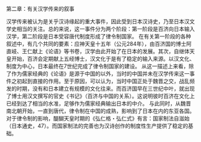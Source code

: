 第二章：有关汉学传来的叙事

汉学传来被认为是关乎汉诗缘起的重大事件，因此受到日本汉诗史，乃至日本汉文学史相当的关注。总的来说，这一事件分为两个阶段：第一阶段是百济向日本输入汉学，第二阶段是日本受容唐代制度形成了律令制国家。
在有关第一阶段的各种叙述中，有几个共同的要素：应神天皇十五年（公元284年），由百济国的博士阿直岐、王仁献上《论语》等书卷，汉学由此开始了在日本的发展。其次，自继体天皇开始，百济会定期献上五经博士，汉文化于是有了稳定的输入来源。以汉文化、制度为中心，日本最终在7世纪完成了律令制国家的建设。
从这一描述上来看，除了作为儒家经典的《论语》是源于中国的以外，当时的中国并未在汉学传来这一事件之初起到直接的作用。至于原因，可以认为，当时中国正处于魏晋之交，战乱频发的时期，没有和日本建立有规模的文化往来。而百济国早在三世纪中叶，就出现了博士用汉文撰写的官史《书记》（百济与中国的关系）。这说明彼时百济在文化上已经到达了相当的水准，足够作为儒家经典输出日本的中介。
与此同时，从魏晋南北朝开始，一直到唐代，律令制在中国的成熟，影响到了日本在内的东亚各国。对于律令制的影响，醍醐天皇时期的《弘仁格・弘仁式》有言：国家制法自滋始（日本通史，47）。而国家制法的完善也为汉诗创作的制度性生产提供了稳定的基础。


